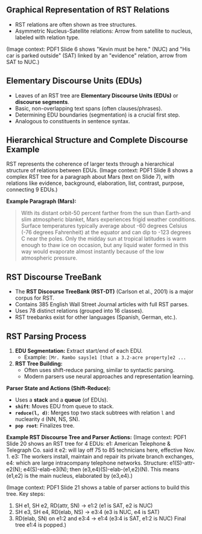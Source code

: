 ## Graphical Representation of RST Relations

*   RST relations are often shown as tree structures.
*   Asymmetric Nucleus-Satellite relations: Arrow from satellite to nucleus, labeled with relation type.

(Image context: PDF1 Slide 6 shows "Kevin must be here." (NUC) and "His car is parked outside" (SAT) linked by an "evidence" relation, arrow from SAT to NUC.)

## Elementary Discourse Units (EDUs)

*   Leaves of an RST tree are **Elementary Discourse Units (EDUs)** or **discourse segments**.
*   Basic, non-overlapping text spans (often clauses/phrases).
*   Determining EDU boundaries (segmentation) is a crucial first step.
*   Analogous to constituents in sentence syntax.

## Hierarchical Structure and Complete Discourse Example

RST represents the coherence of larger texts through a hierarchical structure of relations between EDUs.
(Image context: PDF1 Slide 8 shows a complex RST tree for a paragraph about Mars (text on Slide 7), with relations like evidence, background, elaboration, list, contrast, purpose, connecting 9 EDUs.)

**Example Paragraph (Mars):**
> With its distant orbit-50 percent farther from the sun than Earth-and slim atmospheric blanket, Mars experiences frigid weather conditions. Surface temperatures typically average about -60 degrees Celsius (-76 degrees Fahrenheit) at the equator and can dip to -123 degrees C near the poles. Only the midday sun at tropical latitudes is warm enough to thaw ice on occasion, but any liquid water formed in this way would evaporate almost instantly because of the low atmospheric pressure.

## RST Discourse TreeBank

*   The **RST Discourse TreeBank (RST-DT)** (Carlson et al., 2001) is a major corpus for RST.
*   Contains 385 English Wall Street Journal articles with full RST parses.
*   Uses 78 distinct relations (grouped into 16 classes).
*   RST treebanks exist for other languages (Spanish, German, etc.).

## RST Parsing Process

1.  **EDU Segmentation:** Extract start/end of each EDU.
    *   Example: `[Mr. Rambo says]e1 [that a 3.2-acre property]e2 ...`
2.  **RST Tree Building:**
    *   Often uses shift-reduce parsing, similar to syntactic parsing.
    *   Modern parsers use neural approaches and representation learning.

**Parser State and Actions (Shift-Reduce):**
*   Uses a **stack** and a **queue** (of EDUs).
*   **`shift`**: Moves EDU from queue to stack.
*   **`reduce(l, d)`**: Merges top two stack subtrees with relation `l` and nuclearity `d` (NN, NS, SN).
*   **`pop root`**: Finalizes tree.

**Example RST Discourse Tree and Parser Actions:**
(Image context: PDF1 Slide 20 shows an RST tree for 4 EDUs:
e1: American Telephone & Telegraph Co. said it
e2: will lay off 75 to 85 technicians here, effective Nov. 1.
e3: The workers install, maintain and repair its private branch exchanges,
e4: which are large intracompany telephone networks.
Structure: e1(S)-attr-e2(N); e4(S)-elab-e3(N); then (e3,e4)(S)-elab-(e1,e2)(N).
This means (e1,e2) is the main nucleus, elaborated by (e3,e4).)

(Image context: PDF1 Slide 21 shows a table of parser actions to build this tree.
Key steps:
1. SH e1, SH e2, RD(attr, SN) -> e1:2 (e1 is SAT, e2 is NUC)
2. SH e3, SH e4, RD(elab, NS) -> e3:4 (e3 is NUC, e4 is SAT)
3. RD(elab, SN) on e1:2 and e3:4 -> e1:4 (e3:4 is SAT, e1:2 is NUC)
Final tree e1:4 is popped.)